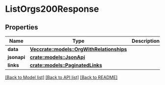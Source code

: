 # ListOrgs200Response

## Properties

Name | Type | Description | Notes
------------ | ------------- | ------------- | -------------
**data** | [**Vec<crate::models::OrgWithRelationships>**](OrgWithRelationships.md) |  | 
**jsonapi** | [**crate::models::JsonApi**](JsonApi.md) |  | 
**links** | [**crate::models::PaginatedLinks**](PaginatedLinks.md) |  | 

[[Back to Model list]](../README.md#documentation-for-models) [[Back to API list]](../README.md#documentation-for-api-endpoints) [[Back to README]](../README.md)



